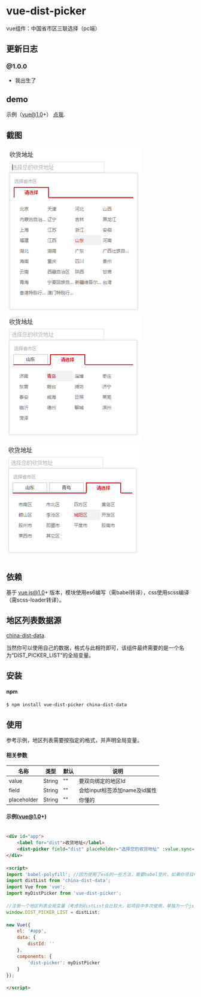 # vue-dist-picker

vue组件：中国省市区三联选择（pc端）


## 更新日志

### @1.0.0
- 我出生了


## demo

示例（vue@1.0+） [点我](http://dai-siki.github.io/vue-dist-picker/example/demo.html).


## 截图

![screenshot](screenshot/01.png)
![screenshot](screenshot/02.png)
![screenshot](screenshot/03.png)


## 依赖

基于 vue.js@1.0+ 版本，模块使用es6编写（需babel转译），css使用scss编译（需scss-loader转译）。

## 地区列表数据源
[china-dist-data](https://github.com/dai-siki/china-dist-data).

当然你可以使用自己的数据，格式与此相符即可，该组件最终需要的是一个名为“DIST_PICKER_LIST”的全局变量。


## 安装

#### npm

```shell
$ npm install vue-dist-picker china-dist-data
```

## 使用

参考示例，地区列表需要按指定的格式，并声明全局变量。

#### 相关参数

| 名称              | 类型               | 默认             | 说明                                         |
| ----------------- | ----------------- | ---------------- | --------------------------------------------- |
| value             | String            | ""               | 要双向绑定的地区Id                |
| field             | String            | ""               | 会给input标签添加name及id属性                   |
| placeholder       | String            | ""               | 你懂的                                     |


#### 示例(vue@1.0+)

```html

<div id="app">
	<label for="dist">收货地址</label>
	<dist-picker field="dist" placeholder="选择您的收货地址" :value.sync="distId"></dist-picker>
</div>

<script>
import 'babel-polyfill'; //因为使用了es6的一些方法，需要babel垫片，如果你项目中已有相关兼容性方案，可忽略
import distList from 'china-dist-data';
import Vue from 'vue';
import myDistPicker from 'vue-dist-picker';

//注册一个地区列表全局变量（考虑到distList会比较大，如项目中多次使用，单独为一个js文件比较好）
window.DIST_PICKER_LIST = distList;

new Vue({
	el: '#app',
	data: {
		distId: ''
	},
	components: {
		'dist-picker': myDistPicker
	}
});

</script>

```
